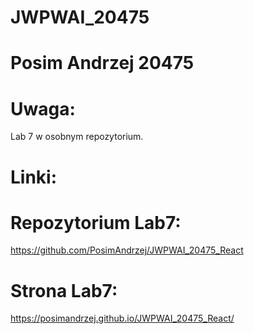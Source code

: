 # JWPWAI_20475
# Posim Andrzej 20475
# Uwaga:
Lab 7 w osobnym repozytorium.
# Linki:
# Repozytorium Lab7:
https://github.com/PosimAndrzej/JWPWAI_20475_React
# Strona Lab7:
https://posimandrzej.github.io/JWPWAI_20475_React/
